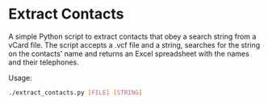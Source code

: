 # Extract Contacts

A simple Python script to extract contacts that obey a search string from a vCard file. The script accepts a .vcf file and a string, searches for the string on the contacts' name and returns an Excel spreadsheet with the names and their telephones.

Usage:

```bash
./extract_contacts.py [FILE] [STRING]
```
